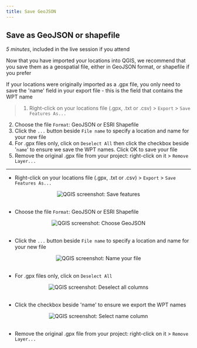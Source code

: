 ```yaml
---
title: Save GeoJSON
---
```


## Save as GeoJSON or shapefile
*5 minutes*, included in the live session if you attend

Now that you have imported your locations into QGIS, we recommend that you save them as a geospatial file, either in GeoJSON format, or shapefile if you prefer

If your locations were originally imported as a .gpx file, you only need to save the 'name' field in your export file - this is the field that contains the WPT name

> 1. Right-click on your locations file (.gpx, .txt or .csv) > `Export` > `Save Features As...`
2. Choose the file `Format`: GeoJSON or ESRI Shapefile 
3. Click the `...` button beside `File name` to specify a location and name for your new file 
4. For .gpx files only, click on `Deselect All` then click the checkbox beside '`name`' to ensure we save the WPT names.  Click OK to save your file
5. Remove the original .gpx file from your project: right-click on it > `Remove Layer...`

---

- Right-click on your locations file (.gpx, .txt or .csv) > `Export` > `Save Features As...`
<center><img src="{{site.baseurl}}/img/save-geojson-qgis-044.png" alt="QGIS screenshot: Save features"></center>

<br>

- Choose the file `Format`: GeoJSON or ESRI Shapefile 
<center><img src="{{site.baseurl}}/img/save-geojson-qgis-051.png" alt="QGIS screenshot: Choose GeoJSON"></center>

<br>

- Click the `...` button beside `File name` to specify a location and name for your new file 
<center><img src="{{site.baseurl}}/img/save-geojson-qgis-075.png" alt="QGIS screenshot: Name your file"></center>

<br>

- For .gpx files only, click on `Deselect All`
<center><img src="{{site.baseurl}}/img/save-geojson-qgis-082.png" alt="QGIS screenshot: Deselect all columns"></center>

<br>

- Click the checkbox beside 'name' to ensure we export the WPT names
<center><img src="{{site.baseurl}}/img/save-geojson-qgis-090.png" alt="QGIS screenshot: Select name column"></center>

<br>

- Remove the original .gpx file from your project: right-click on it > `Remove Layer...`
